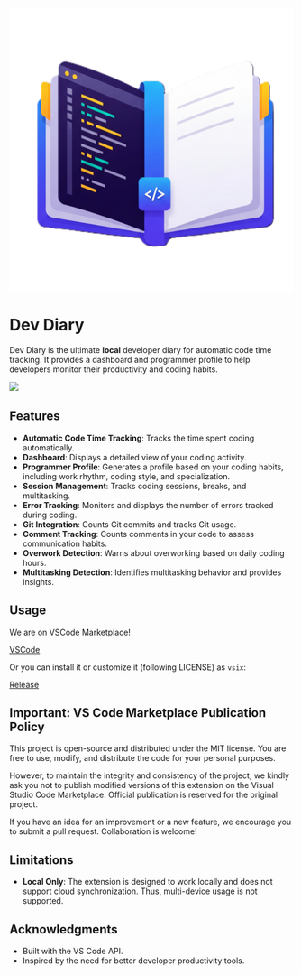 ![](media/icon.png)

# Dev Diary

Dev Diary is the ultimate **local** developer diary for automatic code time tracking. It provides a dashboard and programmer profile to help developers monitor their productivity and coding habits.

![](media/demo.gif)

## Features

- **Automatic Code Time Tracking**: Tracks the time spent coding automatically.
- **Dashboard**: Displays a detailed view of your coding activity.
- **Programmer Profile**: Generates a profile based on your coding habits, including work rhythm, coding style, and specialization.
- **Session Management**: Tracks coding sessions, breaks, and multitasking.
- **Error Tracking**: Monitors and displays the number of errors tracked during coding.
- **Git Integration**: Counts Git commits and tracks Git usage.
- **Comment Tracking**: Counts comments in your code to assess communication habits.
- **Overwork Detection**: Warns about overworking based on daily coding hours.
- **Multitasking Detection**: Identifies multitasking behavior and provides insights.

## Usage

We are on VSCode Marketplace!

[VSCode](https://marketplace.visualstudio.com/items?itemName=Vincenzomanto.dev-diary)

Or you can install it or customize it (following LICENSE) as `vsix`:

[Release](https://github.com/VincenzoManto/DevDiary/tags)

## Important: VS Code Marketplace Publication Policy
This project is open-source and distributed under the MIT license. You are free to use, modify, and distribute the code for your personal purposes.

However, to maintain the integrity and consistency of the project, we kindly ask you not to publish modified versions of this extension on the Visual Studio Code Marketplace. Official publication is reserved for the original project.

If you have an idea for an improvement or a new feature, we encourage you to submit a pull request. Collaboration is welcome!

## Limitations
- **Local Only**: The extension is designed to work locally and does not support cloud synchronization. Thus, multi-device usage is not supported.

## Acknowledgments

- Built with the VS Code API.
- Inspired by the need for better developer productivity tools.  
